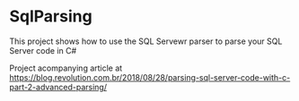 # SqlParsing
This project shows how to use the SQL Servewr parser to parse your SQL Server code in C#

Project acompanying article at https://blog.revolution.com.br/2018/08/28/parsing-sql-server-code-with-c-part-2-advanced-parsing/
